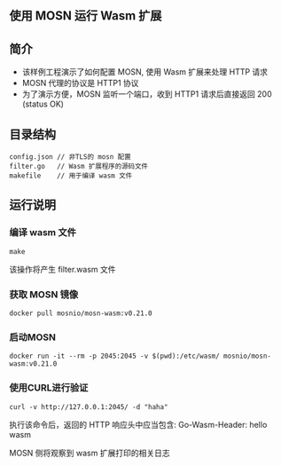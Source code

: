 ## 使用 MOSN 运行 Wasm 扩展

## 简介

+ 该样例工程演示了如何配置 MOSN, 使用 Wasm 扩展来处理 HTTP 请求
+ MOSN 代理的协议是 HTTP1 协议
+ 为了演示方便，MOSN 监听一个端口，收到 HTTP1 请求后直接返回 200 (status OK)

## 目录结构

```
config.json // 非TLS的 mosn 配置
filter.go   // Wasm 扩展程序的源码文件
makefile    // 用于编译 wasm 文件
```

## 运行说明

### 编译 wasm 文件

```
make
```

该操作将产生 filter.wasm 文件

### 获取 MOSN 镜像

```
docker pull mosnio/mosn-wasm:v0.21.0
```

### 启动MOSN

```
docker run -it --rm -p 2045:2045 -v $(pwd):/etc/wasm/ mosnio/mosn-wasm:v0.21.0
```

### 使用CURL进行验证

```
curl -v http://127.0.0.1:2045/ -d "haha"
```

执行该命令后，返回的 HTTP 响应头中应当包含: Go-Wasm-Header: hello wasm

MOSN 侧将观察到 wasm 扩展打印的相关日志